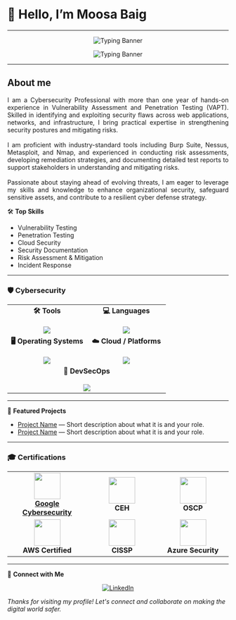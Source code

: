 # 👋 Hello, I’m Moosa Baig
---
<!-- Banner -->
<p align="center">
  <img src="https://readme-typing-svg.herokuapp.com?font=Courier&weight=600&size=30&pause=1000&color=00F7FF&center=true&vCenter=true&width=800&lines=How+you+doin'?" alt="Typing Banner" />
</p>

<p align="center">
  <img src="https://readme-typing-svg.herokuapp.com?font=Courier&weight=600&size=30&pause=100&color=00F7FF&center=true&vCenter=true&width=800&lines=Winners+don't+make+excuses" alt="Typing Banner" />
</p>

----
## About me

<p align="justify">
I am a Cybersecurity Professional with more than one year of hands-on experience in Vulnerability Assessment and Penetration Testing (VAPT). Skilled in identifying and exploiting security flaws across web applications, networks, and infrastructure, I bring practical expertise in strengthening security postures and mitigating risks.  
<br><br>
I am proficient with industry-standard tools including Burp Suite, Nessus, Metasploit, and Nmap, and experienced in conducting risk assessments, developing remediation strategies, and documenting detailed test reports to support stakeholders in understanding and mitigating risks.  
<br><br>
Passionate about staying ahead of evolving threats, I am eager to leverage my skills and knowledge to enhance organizational security, safeguard sensitive assets, and contribute to a resilient cyber defense strategy. 
</p>



🛠️ **Top Skills**
- Vulnerability Testing
- Penetration Testing
- Cloud Security
- Security Documentation
- Risk Assessment & Mitigation
- Incident Response

---
### 🛡️ Cybersecurity  

<table align="center">
<tr>
    <td align="center" width="50%">
      <b>🛠️ Tools</b><br><br>
      <img src="https://skillicons.dev/icons?i=git,vim,bash,powershell,linux,nginx,prometheus" />
    <td align="center" width="50%">
      <b>💻 Languages</b><br><br>
      <img src="https://skillicons.dev/icons?i=python,c,cpp,java,go,rust,php,js,ts" />
    </td>
  </tr>
  <tr>
    <td align="center" width="50%">
      <b>🖥️ Operating Systems</b><br><br>
      <img src="https://skillicons.dev/icons?i=linux,windows,ubuntu,redhat,debian,kali" />
    </td>
    <td align="center" width="50%">
      <b>☁️ Cloud / Platforms</b><br><br>
      <img src="https://skillicons.dev/icons?i=aws,azure,gcp,heroku,openstack,vercel,netlify" />
    </td>
  </tr>
  <tr>
    <td align="center" colspan="2" width="100%">
      <b>🔐 DevSecOps</b><br><br>
      <img src="https://skillicons.dev/icons?i=github,gitlab,githubactions,jenkins,docker,kubernetes,ansible,terraform,sonarqube,selenium" />
    </td>
  </tr>
</table>

---

🚀 **Featured Projects**
<!-- Add your favorite projects below! Replace these placeholders with your own repositories. -->
- [Project Name](#) — Short description about what it is and your role.
- [Project Name](#) — Short description about what it is and your role.


---
### 🎓 Certifications  

<table align="center">
<tr>
    <td align="center" width="200px">
      <img src="https://img.icons8.com/color/96/google-logo.png" width="60"/><br>
      <b><a href="https://drive.google.com/file/d/1Ifkb7sKjSb-1ydCEwHqwqVN3Hk9_Dfey/view?usp=sharing" target="_blank">Google Cybersecurity</a></b>
    </td>
    <td align="center" width="200px">
      <img src="https://img.icons8.com/color/96/hacker.png" width="60"/><br>
      <b>CEH</b>
    </td>
    <td align="center" width="200px">
      <img src="https://img.icons8.com/color/96/cyber-security.png" width="60"/><br>
      <b>OSCP</b>
    </td>
  </tr>
  <tr>
    <td align="center" width="200px">
      <img src="https://img.icons8.com/color/96/cloud.png" width="60"/><br>
      <b>AWS Certified</b>
    </td>
    <td align="center" width="200px">
      <img src="https://img.icons8.com/color/96/shield.png" width="60"/><br>
      <b>CISSP</b>
    </td>
    <td align="center" width="200px">
      <img src="https://img.icons8.com/color/96/azure.png" width="60"/><br>
      <b>Azure Security</b>
    </td>
  </tr>
</table>

---

🔗 **Connect with Me**
<p align="center">
  <a href="https://www.linkedin.com/in/moosa-baig-868240273" target="_blank">
    <img src="https://skillicons.dev/icons?i=linkedin" alt="LinkedIn" />
  </a>
</p>

_Thanks for visiting my profile! Let's connect and collaborate on making the digital world safer._
